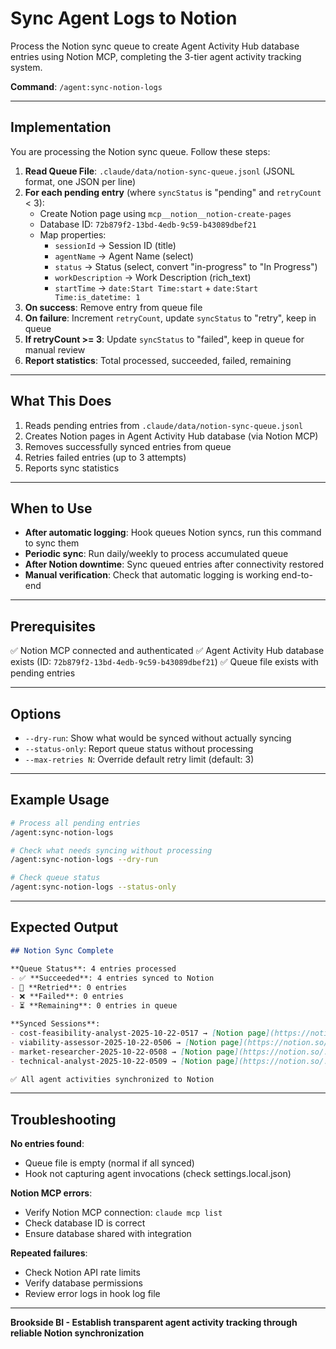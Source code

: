 # Sync Agent Logs to Notion

Process the Notion sync queue to create Agent Activity Hub database entries using Notion MCP, completing the 3-tier agent activity tracking system.

**Command**: `/agent:sync-notion-logs`

---

## Implementation

You are processing the Notion sync queue. Follow these steps:

1. **Read Queue File**: `.claude/data/notion-sync-queue.jsonl` (JSONL format, one JSON per line)
2. **For each pending entry** (where `syncStatus` is "pending" and `retryCount` < 3):
   - Create Notion page using `mcp__notion__notion-create-pages`
   - Database ID: `72b879f2-13bd-4edb-9c59-b43089dbef21`
   - Map properties:
     - `sessionId` → Session ID (title)
     - `agentName` → Agent Name (select)
     - `status` → Status (select, convert "in-progress" to "In Progress")
     - `workDescription` → Work Description (rich_text)
     - `startTime` → `date:Start Time:start` + `date:Start Time:is_datetime: 1`
3. **On success**: Remove entry from queue file
4. **On failure**: Increment `retryCount`, update `syncStatus` to "retry", keep in queue
5. **If retryCount >= 3**: Update `syncStatus` to "failed", keep in queue for manual review
6. **Report statistics**: Total processed, succeeded, failed, remaining

---

## What This Does

1. Reads pending entries from `.claude/data/notion-sync-queue.jsonl`
2. Creates Notion pages in Agent Activity Hub database (via Notion MCP)
3. Removes successfully synced entries from queue
4. Retries failed entries (up to 3 attempts)
5. Reports sync statistics

---

## When to Use

- **After automatic logging**: Hook queues Notion syncs, run this command to sync them
- **Periodic sync**: Run daily/weekly to process accumulated queue
- **After Notion downtime**: Sync queued entries after connectivity restored
- **Manual verification**: Check that automatic logging is working end-to-end

---

## Prerequisites

✅ Notion MCP connected and authenticated
✅ Agent Activity Hub database exists (ID: `72b879f2-13bd-4edb-9c59-b43089dbef21`)
✅ Queue file exists with pending entries

---

## Options

- `--dry-run`: Show what would be synced without actually syncing
- `--status-only`: Report queue status without processing
- `--max-retries N`: Override default retry limit (default: 3)

---

## Example Usage

```bash
# Process all pending entries
/agent:sync-notion-logs

# Check what needs syncing without processing
/agent:sync-notion-logs --dry-run

# Check queue status
/agent:sync-notion-logs --status-only
```

---

## Expected Output

```markdown
## Notion Sync Complete

**Queue Status**: 4 entries processed
- ✅ **Succeeded**: 4 entries synced to Notion
- 🔄 **Retried**: 0 entries
- ❌ **Failed**: 0 entries
- ⏳ **Remaining**: 0 entries in queue

**Synced Sessions**:
- cost-feasibility-analyst-2025-10-22-0517 → [Notion page](https://notion.so/...)
- viability-assessor-2025-10-22-0506 → [Notion page](https://notion.so/...)
- market-researcher-2025-10-22-0508 → [Notion page](https://notion.so/...)
- technical-analyst-2025-10-22-0509 → [Notion page](https://notion.so/...)

✅ All agent activities synchronized to Notion
```

---

## Troubleshooting

**No entries found**:
- Queue file is empty (normal if all synced)
- Hook not capturing agent invocations (check settings.local.json)

**Notion MCP errors**:
- Verify Notion MCP connection: `claude mcp list`
- Check database ID is correct
- Ensure database shared with integration

**Repeated failures**:
- Check Notion API rate limits
- Verify database permissions
- Review error logs in hook log file

---

**Brookside BI - Establish transparent agent activity tracking through reliable Notion synchronization**
